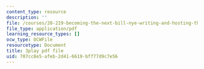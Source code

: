 ```yaml
---
content_type: resource
description: ''
file: /courses/20-219-becoming-the-next-bill-nye-writing-and-hosting-the-educational-show-january-iap-2015/707cc8e5afeb2d416619bff77d9c7e56_ViSVJJoo7nE.pdf
file_type: application/pdf
learning_resource_types: []
ocw_type: OCWFile
resourcetype: Document
title: 3play pdf file
uid: 707cc8e5-afeb-2d41-6619-bff77d9c7e56
---
```

